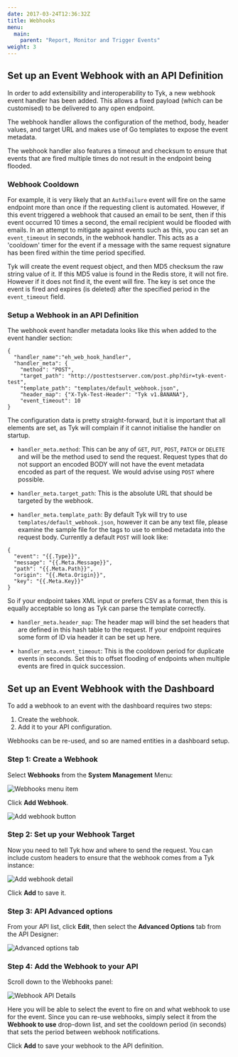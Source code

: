 ```yaml
---
date: 2017-03-24T12:36:32Z
title: Webhooks
menu:
  main:
    parent: "Report, Monitor and Trigger Events"
weight: 3 
---
```


## Set up an Event Webhook with an API Definition

In order to add extensibility and interoperability to Tyk, a new webhook event handler has been added. This allows a fixed payload (which can be customised) to be delivered to any open endpoint.

The webhook handler allows the configuration of the method, body, header values, and target URL and makes use of Go templates to expose the event metadata.

The webhook handler also features a timeout and checksum to ensure that events that are fired multiple times do not result in the endpoint being flooded.

### Webhook Cooldown

For example, it is very likely that an `AuthFailure` event will fire on the same endpoint more than once if the requesting client is automated. However, if this event triggered a webhook that caused an email to be sent, then if this event occurred 10 times a second, the email recipient would be flooded with emails. In an attempt to mitigate against events such as this, you can set an `event_timeout` in seconds, in the webhook handler. This acts as a 'cooldown' timer for the event if a message with the same request signature has been fired within the time period specified.

Tyk will create the event request object, and then MD5 checksum the raw string value of it. If this MD5 value is found in the Redis store, it will not fire. However if it does not find it, the event will fire. The key is set once the event is fired and expires (is deleted) after the specified period in the `event_timeout` field.

### Setup a Webhook in an API Definition

The webhook event handler metadata looks like this when added to the event handler section:

```{.copyWrapper}
{
  "handler_name":"eh_web_hook_handler",
  "handler_meta": {
    "method": "POST",
    "target_path": "http://posttestserver.com/post.php?dir=tyk-event-test",
    "template_path": "templates/default_webhook.json",
    "header_map": {"X-Tyk-Test-Header": "Tyk v1.BANANA"},
    "event_timeout": 10
}
```

The configuration data is pretty straight-forward, but it is important that all elements are set, as Tyk will complain if it cannot initialise the handler on startup.

*   `handler_meta.method`: This can be any of `GET`, `PUT`, `POST`, `PATCH` or `DELETE` and will be the method used to send the request. Request types that do not support an encoded BODY will not have the event metadata encoded as part of the request. We would advise using `POST` where possible.

*   `handler_meta.target_path`: This is the absolute URL that should be targeted by the webhook.

*   `handler_meta.template_path`: By default Tyk will try to use `templates/default_webhook.json`, however it can be any text file, please examine the sample file for the tags to use to embed metadata into the request body. Currently a default `POST` will look like:

```{.copyWrapper}
{
  "event": "{{.Type}}",
  "message": "{{.Meta.Message}}",
  "path": "{{.Meta.Path}}",
  "origin": "{{.Meta.Origin}}",
  "key": "{{.Meta.Key}}"
}
```

    
So if your endpoint takes XML input or prefers CSV as a format, then this is equally acceptable so long as Tyk can parse the template correctly.

*   `handler_meta.header_map`: The header map will bind the set headers that are defined in this hash table to the request. If your endpoint requires some form of ID via header it can be set up here.

*   `handler_meta.event_timeout`: This is the cooldown period for duplicate events in seconds. Set this to offset flooding of endpoints when multiple events are fired in quick succession.

## Set up an Event Webhook with the Dashboard

To add a webhook to an event with the dashboard requires two steps:

1. Create the webhook.
2. Add it to your API configuration.

Webhooks can be re-used, and so are named entities in a dashboard setup.

### Step 1: Create a Webhook

Select **Webhooks** from the **System Management** Menu:

![Webhooks menu item](/docs/img/2.10/webhooks_menu.png)

Click **Add Webhook**.

![Add webhook button](/docs/img/2.10/add_webhook.png)

### Step 2: Set up your Webhook Target

Now you need to tell Tyk how and where to send the request. You can include custom headers to ensure that the webhook comes from a Tyk instance:

![Add webhook detail](/docs/img/2.10/webhook_details.png)

Click **Add** to save it.

### Step 3: API Advanced options

From your API list, click **Edit**, then select the **Advanced Options** tab from the API Designer:

![Advanced options tab](/docs/img/dashboard/system-management/api_designer_advanced_2.5.png)

### Step 4: Add the Webhook to your API

Scroll down to the Webhooks panel:

![Webhook API Details](/docs/img/2.10/webhooks_designer_settings.png)

Here you will be able to select the event to fire on and what webhook to use for the event. Since you can re-use webhooks, simply select it from the **Webhook to use** drop-down list, and set the cooldown period (in seconds) that sets the period between webhook notifications.

Click **Add** to save your webhook to the API definition.